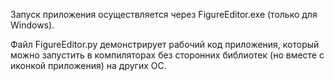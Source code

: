Запуск приложения осуществляется через FigureEditor.exe (только для Windows).

Файл FigureEditor.py демонстрирует рабочий код приложения, который можно запустить в компиляторах без сторонних библиотек (но вместе с иконкой приложения) на других ОС.

